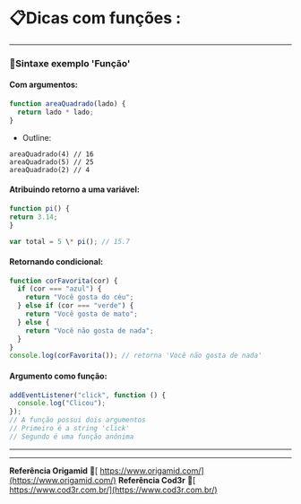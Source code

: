 # 📋Dicas com funções :

---

### :gem:Sintaxe exemplo 'Função'

#### Com argumentos:

```javascript
function areaQuadrado(lado) {
  return lado * lado;
}
```

- Outline:

```
areaQuadrado(4) // 16
areaQuadrado(5) // 25
areaQuadrado(2) // 4
```

#### Atribuindo retorno a uma variável:

```javascript
function pi() {
return 3.14;
}

var total = 5 \* pi(); // 15.7
```

#### Retornando condicional:

```javascript
function corFavorita(cor) {
  if (cor === "azul") {
    return "Você gosta do céu";
  } else if (cor === "verde") {
    return "Você gosta de mato";
  } else {
    return "Você não gosta de nada";
  }
}
console.log(corFavorita()); // retorna 'Você não gosta de nada'
```

#### Argumento como função:

```javascript
addEventListener("click", function () {
  console.log("Clicou");
});
// A função possui dois argumentos
// Primeiro é a string 'click'
// Segundo é uma função anônima
```

---

---

**Referência Origamid** :mega:[ https://www.origamid.com/](https://www.origamid.com/)
**Referência Cod3r** :mega:[ https://www.cod3r.com.br/](https://www.cod3r.com.br/)
